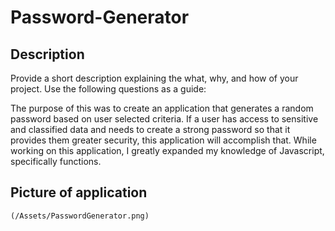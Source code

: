 # Password-Generator
## Description

Provide a short description explaining the what, why, and how of your project. Use the following questions as a guide:

The purpose of this was to create an application that generates a random password based on user selected criteria. If a user has access to sensitive and classified data and needs to create a strong password so that it provides them greater security, this application will accomplish that. While working on this application, I greatly expanded my knowledge of Javascript, specifically functions. 

## Picture of application
    (/Assets/PasswordGenerator.png)

